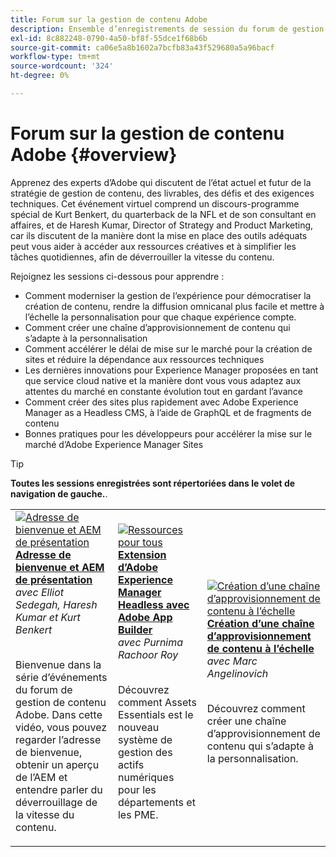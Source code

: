 ```yaml
---
title: Forum sur la gestion de contenu Adobe
description: Ensemble d’enregistrements de session du forum de gestion de contenu Adobe
exl-id: 8c882248-0790-4a50-bf8f-55dce1f68b6b
source-git-commit: ca06e5a8b1602a7bcfb83a43f529680a5a96bacf
workflow-type: tm+mt
source-wordcount: '324'
ht-degree: 0%

---
```


# Forum sur la gestion de contenu Adobe {#overview}

Apprenez des experts d’Adobe qui discutent de l’état actuel et futur de la stratégie de gestion de contenu, des livrables, des défis et des exigences techniques. Cet événement virtuel comprend un discours-programme spécial de Kurt Benkert, du quarterback de la NFL et de son consultant en affaires, et de Haresh Kumar, Director of Strategy and Product Marketing, car ils discutent de la manière dont la mise en place des outils adéquats peut vous aider à accéder aux ressources créatives et à simplifier les tâches quotidiennes, afin de déverrouiller la vitesse du contenu.

Rejoignez les sessions ci-dessous pour apprendre :

* Comment moderniser la gestion de l’expérience pour démocratiser la création de contenu, rendre la diffusion omnicanal plus facile et mettre à l’échelle la personnalisation pour que chaque expérience compte.
* Comment créer une chaîne d’approvisionnement de contenu qui s’adapte à la personnalisation
* Comment accélérer le délai de mise sur le marché pour la création de sites et réduire la dépendance aux ressources techniques
* Les dernières innovations pour Experience Manager proposées en tant que service cloud native et la manière dont vous vous adaptez aux attentes du marché en constante évolution tout en gardant l’avance
* Comment créer des sites plus rapidement avec Adobe Experience Manager as a Headless CMS, à l’aide de GraphQL et de fragments de contenu
* Bonnes pratiques pour les développeurs pour accélérer la mise sur le marché d’Adobe Experience Manager Sites

>[!TIP]
>
>**Toutes les sessions enregistrées sont répertoriées dans le volet de navigation de gauche.**.

<table>
  <tr>
   <td>
      <a href="2022/welcome.md">
      <img alt="Adresse de bienvenue et AEM de présentation" src="assets/welcome.png" >
      </a>
      <div>
         <a href="2022/welcome.md"><strong>Adresse de bienvenue et AEM de présentation</strong></a>         
         <br/><em>avec Elliot Sedegah, Haresh Kumar et Kurt Benkert</em>
      </div>
      <p>
        <br/>
         Bienvenue dans la série d’événements du forum de gestion de contenu Adobe. Dans cette vidéo, vous pouvez regarder l’adresse de bienvenue, obtenir un aperçu de l’AEM et entendre parler du déverrouillage de la vitesse du contenu.
      </p>
   </td>
   <td>
      <a href="2022/assets-for-all.md">
      <img alt="Ressources pour tous" src="assets/assets-for-all.png" >
      </a>
      <div>
         <a href="2022/assets-for-all.md"><strong>Extension d’Adobe Experience Manager Headless avec Adobe App Builder</strong></a>         
         <br/><em>avec Purnima Rachoor Roy</em>
      </div>
      <p>
        <br/>
          Découvrez comment Assets Essentials est le nouveau système de gestion des actifs numériques pour les départements et les PME.
      </p>
   </td>
   <td>
      <a href="2022/supply-chain.md">
      <img alt="Création d’une chaîne d’approvisionnement de contenu à l’échelle" src="assets/supply-chain.png" />
      </a>
      <div>
         <a href="2022/supply-chain.md"><strong>Création d’une chaîne d’approvisionnement de contenu à l’échelle</strong></a>         
         <br/><em>avec Marc Angelinovich</em>
      </div>
      <p>
        <br/>
         Découvrez comment créer une chaîne d’approvisionnement de contenu qui s’adapte à la personnalisation.
      </p>
   </td>
  </tr>
</table>
